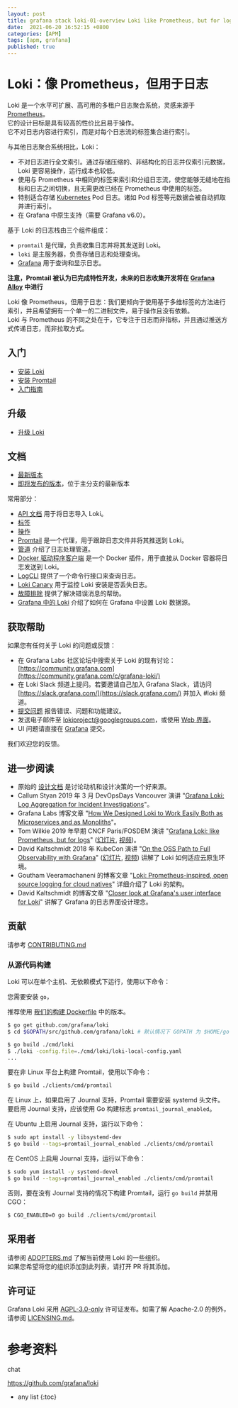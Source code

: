 ```yaml
---
layout: post
title: grafana stack loki-01-overview Loki like Prometheus, but for logs.
date:  2021-06-20 16:52:15 +0800
categories: [APM]
tags: [apm, grafana]
published: true
---
```


# Loki：像 Prometheus，但用于日志

Loki 是一个水平可扩展、高可用的多租户日志聚合系统，灵感来源于 [Prometheus](https://prometheus.io/)。  
它的设计目标是具有较高的性价比且易于操作。  
它不对日志内容进行索引，而是对每个日志流的标签集合进行索引。

与其他日志聚合系统相比，Loki：

- 不对日志进行全文索引。通过存储压缩的、非结构化的日志并仅索引元数据，Loki 更容易操作，运行成本也较低。
- 使用与 Prometheus 中相同的标签来索引和分组日志流，使您能够无缝地在指标和日志之间切换，且无需更改已经在 Prometheus 中使用的标签。
- 特别适合存储 [Kubernetes](https://kubernetes.io/) Pod 日志。诸如 Pod 标签等元数据会被自动抓取并进行索引。
- 在 Grafana 中原生支持（需要 Grafana v6.0）。

基于 Loki 的日志栈由三个组件组成：

- `promtail` 是代理，负责收集日志并将其发送到 Loki。
- `loki` 是主服务器，负责存储日志和处理查询。
- [Grafana](https://github.com/grafana/grafana) 用于查询和显示日志。

**注意，Promtail 被认为已完成特性开发，未来的日志收集开发将在 [Grafana Alloy](https://github.com/grafana/alloy) 中进行**

Loki 像 Prometheus，但用于日志：我们更倾向于使用基于多维标签的方法进行索引，并且希望拥有一个单一的二进制文件，易于操作且没有依赖。  
Loki 与 Prometheus 的不同之处在于，它专注于日志而非指标，并且通过推送方式传递日志，而非拉取方式。

## 入门

* [安装 Loki](https://grafana.com/docs/loki/latest/installation/)
* [安装 Promtail](https://grafana.com/docs/loki/latest/clients/promtail/installation/)
* [入门指南](https://grafana.com/docs/loki/latest/get-started/)

## 升级

* [升级 Loki](https://grafana.com/docs/loki/latest/upgrading/)

## 文档

* [最新版本](https://grafana.com/docs/loki/latest/)
* [即将发布的版本](https://grafana.com/docs/loki/next/)，位于主分支的最新版本

常用部分：

- [API 文档](https://grafana.com/docs/loki/latest/api/) 用于将日志导入 Loki。
- [标签](https://grafana.com/docs/loki/latest/getting-started/labels/)
- [操作](https://grafana.com/docs/loki/latest/operations/)
- [Promtail](https://grafana.com/docs/loki/latest/clients/promtail/) 是一个代理，用于跟踪日志文件并将其推送到 Loki。
- [管道](https://grafana.com/docs/loki/latest/clients/promtail/pipelines/) 介绍了日志处理管道。
- [Docker 驱动程序客户端](https://grafana.com/docs/loki/latest/clients/docker-driver/) 是一个 Docker 插件，用于直接从 Docker 容器将日志发送到 Loki。
- [LogCLI](https://grafana.com/docs/loki/latest/query/logcli/) 提供了一个命令行接口来查询日志。
- [Loki Canary](https://grafana.com/docs/loki/latest/operations/loki-canary/) 用于监控 Loki 安装是否丢失日志。
- [故障排除](https://grafana.com/docs/loki/latest/operations/troubleshooting/) 提供了解决错误消息的帮助。
- [Grafana 中的 Loki](https://grafana.com/docs/loki/latest/operations/grafana/) 介绍了如何在 Grafana 中设置 Loki 数据源。

## 获取帮助

如果您有任何关于 Loki 的问题或反馈：

- 在 Grafana Labs 社区论坛中搜索关于 Loki 的现有讨论：[https://community.grafana.com](https://community.grafana.com/c/grafana-loki/)
- 在 Loki Slack 频道上提问。若要邀请自己加入 Grafana Slack，请访问 [https://slack.grafana.com/](https://slack.grafana.com/) 并加入 #loki 频道。
- [提交问题](https://github.com/grafana/loki/issues/new) 报告错误、问题和功能建议。
- 发送电子邮件至 [lokiproject@googlegroups.com](mailto:lokiproject@googlegroups.com)，或使用 [Web 界面](https://groups.google.com/forum/#!forum/lokiproject)。
- UI 问题请直接在 [Grafana](https://github.com/grafana/grafana/issues/new) 提交。

我们欢迎您的反馈。

## 进一步阅读

- 原始的 [设计文档](https://docs.google.com/document/d/11tjK_lvp1-SVsFZjgOTr1vV3-q6vBAsZYIQ5ZeYBkyM/view) 是讨论动机和设计决策的一个好来源。
- Callum Styan 2019 年 3 月 DevOpsDays Vancouver 演讲 "[Grafana Loki: Log Aggregation for Incident Investigations][devopsdays19-talk]"。
- Grafana Labs 博客文章 "[How We Designed Loki to Work Easily Both as Microservices and as Monoliths][architecture-blog]"。
- Tom Wilkie 2019 年早期 CNCF Paris/FOSDEM 演讲 "[Grafana Loki: like Prometheus, but for logs][fosdem19-talk]" ([幻灯片][fosdem19-slides], [视频][fosdem19-video])。
- David Kaltschmidt 2018 年 KubeCon 演讲 "[On the OSS Path to Full Observability with Grafana][kccna18-event]" ([幻灯片][kccna18-slides], [视频][kccna18-video]) 讲解了 Loki 如何适应云原生环境。
- Goutham Veeramachaneni 的博客文章 "[Loki: Prometheus-inspired, open source logging for cloud natives](https://grafana.com/blog/2018/12/12/loki-prometheus-inspired-open-source-logging-for-cloud-natives/)" 详细介绍了 Loki 的架构。
- David Kaltschmidt 的博客文章 "[Closer look at Grafana's user interface for Loki](https://grafana.com/blog/2019/01/02/closer-look-at-grafanas-user-interface-for-loki/)" 讲解了 Grafana 的日志界面设计理念。

[devopsdays19-talk]: https://grafana.com/blog/2019/05/06/how-loki-correlates-metrics-and-logs--and-saves-you-money/
[architecture-blog]: https://grafana.com/blog/2019/04/15/how-we-designed-loki-to-work-easily-both-as-microservices-and-as-monoliths/
[fosdem19-talk]: https://fosdem.org/2019/schedule/event/loki_prometheus_for_logs/
[fosdem19-slides]: https://speakerdeck.com/grafana/grafana-loki-like-prometheus-but-for-logs
[fosdem19-video]: https://mirror.as35701.net/video.fosdem.org/2019/UB2.252A/loki_prometheus_for_logs.mp4
[kccna18-event]: https://kccna18.sched.com/event/GrXC/on-the-oss-path-to-full-observability-with-grafana-david-kaltschmidt-grafana-labs
[kccna18-slides]: https://speakerdeck.com/davkal/on-the-path-to-full-observability-with-oss-and-launch-of-loki
[kccna18-video]: https://www.youtube.com/watch?v=U7C5SpRtK74&list=PLj6h78yzYM2PZf9eA7bhWnIh_mK1vyOfU&index=346

## 贡献

请参考 [CONTRIBUTING.md](CONTRIBUTING.md)

### 从源代码构建

Loki 可以在单个主机、无依赖模式下运行，使用以下命令：

您需要安装 `go`，

推荐使用 [我们的构建 Dockerfile](https://github.com/grafana/loki/blob/main/loki-build-image/Dockerfile) 中的版本。

```bash
$ go get github.com/grafana/loki
$ cd $GOPATH/src/github.com/grafana/loki # 默认情况下 GOPATH 为 $HOME/go

$ go build ./cmd/loki
$ ./loki -config.file=./cmd/loki/loki-local-config.yaml
...
```

要在非 Linux 平台上构建 Promtail，使用以下命令：

```bash
$ go build ./clients/cmd/promtail
```

在 Linux 上，如果启用了 Journal 支持，Promtail 需要安装 systemd 头文件。  
要启用 Journal 支持，应该使用 Go 构建标志 `promtail_journal_enabled`。

在 Ubuntu 上启用 Journal 支持，运行以下命令：

```bash
$ sudo apt install -y libsystemd-dev
$ go build --tags=promtail_journal_enabled ./clients/cmd/promtail
```

在 CentOS 上启用 Journal 支持，运行以下命令：

```bash
$ sudo yum install -y systemd-devel
$ go build --tags=promtail_journal_enabled ./clients/cmd/promtail
```

否则，要在没有 Journal 支持的情况下构建 Promtail，运行 `go build` 并禁用 CGO：

```bash
$ CGO_ENABLED=0 go build ./clients/cmd/promtail
```

## 采用者

请参阅 [ADOPTERS.md](ADOPTERS.md) 了解当前使用 Loki 的一些组织。  
如果您希望将您的组织添加到此列表，请打开 PR 将其添加。

## 许可证

Grafana Loki 采用 [AGPL-3.0-only](LICENSE) 许可证发布。如需了解 Apache-2.0 的例外，请参阅 [LICENSING.md](LICENSING.md)。

# 参考资料

chat

https://github.com/grafana/loki


* any list
{:toc}